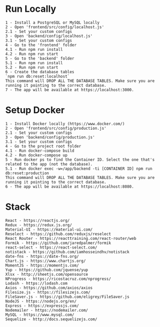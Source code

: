 # Run Locally

    1 - Install a PostgreSQL or MySQL locally
    2 - Open 'frontend/src/config/localhost.js'
    2.1 - Set your custom configs
    3 - Open 'backend/config/localhost.js'
    3.1 - Set your custom configs
    4 - Go to the 'frontend' folder
    4.1 - Run npm run install
    4.2 - Run npm run start
    5 - Go to the 'backend' folder
    5.1 - Run npm run install
    5.2 - Run npm run start
    6 - Create the database tables
    `npm run db:reset:localhost`
    This command will DROP ALL THE DATABASE TABLES. Make sure you are running it pointing to the correct database.
    7 - The app will be available at https://localhost:3000.


#  Setup Docker
    1 - Install Docker locally (https://www.docker.com/)
    2 - Open 'frontend/src/config/production.js'
    2.1 - Set your custom configs
    3 - Open 'backend/config/production.js'
    3.1 - Set your custom configs
    4 - Go to the project root folder
    4.1 - Run docker-compose build
    4.2 - Run docker-compose up
    5 - Run docker ps to find the Container ID. Select the one that's related to the app (not the database).
    5.1 - Run docker exec -w=/app/backend -ti [CONTAINER ID] npm run db:reset:production
    This command will DROP ALL THE DATABASE TABLES. Make sure you are running it pointing to the correct database.
    6 - The app will be available at https://localhost:8080.

# Stack
    React - https://reactjs.org/
    Redux - https://redux.js.org/
    Material-UI - https://material-ui.com/
    Reselect - https://github.com/reduxjs/reselect
    React Router - https://reacttraining.com/react-router/web
    Formik - https://github.com/jaredpalmer/formik
    react-select - https://react-select.com/
    notistack - https://github.com/iamhosseindhv/notistack
    date-fns - https://date-fns.org/
    Chart.js - https://www.chartjs.org/
    MomentJS - https://momentjs.com/
    Yup - https://github.com/jquense/yup
    Xlsx - http://sheetjs.com/opensource
    NProgress - https://ricostacruz.com/nprogress/
    Lodash - https://lodash.com
    Axios - https://github.com/axios/axios
    Filesize.js - https://filesizejs.com/
    FileSaver.js - https://github.com/eligrey/FileSaver.js
    NodeJS - https://nodejs.org/en/
    Express - https://expressjs.com/
    Nodemailer - https://nodemailer.com/
    MySQL - https://www.mysql.com/
    Sequelize - http://docs.sequelizejs.com/
